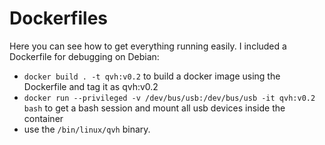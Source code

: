 # Dockerfiles
Here you can see how to get everything running easily. I included a Dockerfile for debugging on Debian:
- `docker build . -t qvh:v0.2` to build a docker image using the Dockerfile and tag it as qvh:v0.2
- `docker run --privileged -v /dev/bus/usb:/dev/bus/usb -it qvh:v0.2 bash` to get a bash session and mount all usb devices inside the container
- use the `/bin/linux/qvh` binary.
